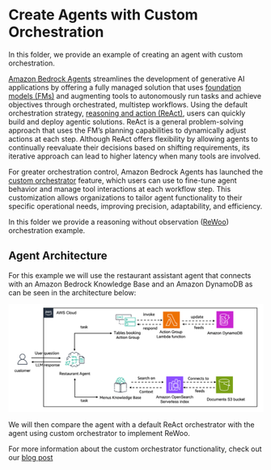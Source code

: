 # Create Agents with Custom Orchestration

In this folder, we provide an example of creating an agent with custom orchestration.

[Amazon Bedrock Agents](https://aws.amazon.com/bedrock/agents/) streamlines the development of generative AI applications 
by offering a fully managed solution that uses [foundation models (FMs)](https://aws.amazon.com/what-is/foundation-models/) and augmenting tools to autonomously run tasks and 
achieve objectives through orchestrated, multistep workflows. Using the default orchestration strategy, [reasoning and 
action (ReAct)](https://arxiv.org/abs/2210.03629), users can quickly build and deploy agentic solutions. ReAct is a general problem-solving approach that 
uses the FM’s planning capabilities to dynamically adjust actions at each step. Although ReAct offers flexibility by 
allowing agents to continually reevaluate their decisions based on shifting requirements, its iterative approach can lead 
to higher latency when many tools are involved.

For greater orchestration control, Amazon Bedrock Agents has launched the 
[custom orchestrator](https://docs.aws.amazon.com/bedrock/latest/userguide/agents-custom-orchestration.html) feature, which users can 
use to fine-tune agent behavior and manage tool interactions at each workflow step. This customization allows organizations 
to tailor agent functionality to their specific operational needs, improving precision, adaptability, and efficiency. 


In this folder we provide a reasoning without observation ([ReWoo](https://arxiv.org/abs/2305.18323)) orchestration example.

## Agent Architecture

For this example we will use the restaurant assistant agent that connects with an Amazon Bedrock Knowledge Base and an Amazon DynamoDB as can be seen in the architecture below:

![architecture](./images/architecture.png)

We will then compare the agent with a default ReAct orchestrator with the agent using custom orchestrator to implement ReWoo.

For more information about the custom orchestrator functionality, check out our [blog post](https://aws.amazon.com/blogs/machine-learning/getting-started-with-amazon-bedrock-agents-custom-orchestrator/)
